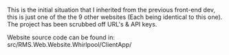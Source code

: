 This is the initial situation that I inherited from the previous front-end dev, this is just one of the the 9 other websites (Each being identical to this one). The project has been scrubbed off URL's & API keys.

Website source code can be found in:
src/RMS.Web.Website.Whirlpool/ClientApp/
